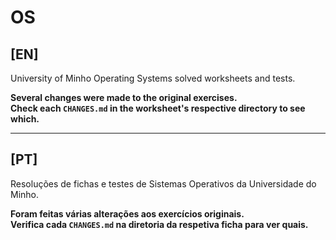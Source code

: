 # OS

## [EN]

University of Minho Operating Systems solved worksheets and tests.<br/>

__Several changes were made to the original exercises.<br/>
Check each `CHANGES.md` in the worksheet's respective directory to see which.__

---

## [PT]

Resoluções de fichas e testes de Sistemas Operativos da Universidade do Minho.<br/>

__Foram feitas várias alterações aos exercícios originais.<br/>
Verifica cada `CHANGES.md` na diretoria da respetiva ficha para ver quais.__
